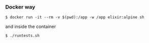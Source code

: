 ### Docker way

```
$ docker run -it --rm -v $(pwd):/app -w /app elixir:alpine sh
```
and inside the container
```
$ ./runtests.sh
```
